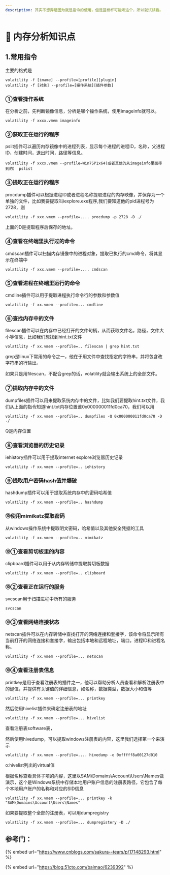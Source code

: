 ```yaml
---
description: 其实不想弄是因为就是指令的使用，但是蓝桥杯可能考这个，所以就试试看。
---
```


# 🔦 内存分析知识点

## 1.常用指令

主要的格式是

```
volatility -f [imame] --profile=[profile][plugin]
volatility -f [对象] --profile=[操作系统][插件参数]
```



### ①查看操作系统

在分析之前，先判断镜像信息，分析是哪个操作系统，使用imageinfo就可以。

```
volatility -f xxxx.vmem imageinfo
```



### ②获取正在运行的程序

pslit插件可以遍历内存镜像中的进程列表，显示每个进程的进程ID，名称，父进程ID，创建时间，退出时间，路径等信息。

```
volatility -f xxxx.vmem --profile=Win7SP1x64(或者其他的从imageinfo里面得到的） pslist
```



### ③提取正在运行的程序

procdump插件可以根据进程ID或者进程名称提取进程的内存映像，并保存为一个单独的文件，比如我要提取叫iexplore.exe程序,我们要知道他的pid进程号为2728，则

```
volatility -f xxx.vmem --profile=.... procdump -p 2728 -D ./
```

上面的D是提取程序后保存的地址。



### ④查看在终端里执行过的命令

cmdscan插件可以扫描内存镜像中的进程对象，提取已执行的cmd命令，将其显示在终端中

```
volatility -f xxx.vmem --profile=.... cmdscan
```



### ⑤查看进程在终端里运行的命令

cmdline插件可以用于提取进程执行命令行的参数和参数值

```
volatility -f xx.vmem --profile=... cmdline
```



### ⑥查找内存中的文件

filescan插件可以在内存中已经打开的文件句柄，从而获取文件名，路径，文件大小等信息，比如我们想找到hint.txt文件

```
volatility -f xx.vmem --profile=.. filescan | grep hint.txt
```

grep是linux下常用的命令之一，他在于用文件中查找指定的字符串，并将包含改字符串的行输出。

如果只是用filescan，不配合grep的话，volatility就会输出系统上的全部文件。



### ⑦提取内存中的文件

dumpfiles插件可以用来提取系统内存中的文件，比如我们要提取hint.txt文件，我们从上面的指令知道hint.txt内存位置谁0x000000011fd0ca70，我们可以用

```
volatility -f xx.vmem --profile=.. dumpfiles -Q 0x000000011fd0ca70 -D ./
```

Q是内存位置



### ⑧查看浏览器的历史记录

iehistory插件可以用于提取internet explore浏览器历史记录

```
volatility -f xx.vmem --profile=.. iehistory
```



### ⑨提取用户密码hash值并爆破

hashdump插件可以用于提取系统内存中的密码哈希值

```
volatility -f xx.vmem --profile=.. hashdump
```





### ⑩使用mimikatz提取密码

从windows操作系统中提取明文密码，哈希值以及其他安全凭据的工具

```
volatility -f xx.vmem --profile=.. mimikatz
```



### ⑩①查看剪切板里的内容

clipboard插件可以用于从内存转储中提取剪切板数据

```
volatility -f xx.vmem --profile=.. clipboard
```



### ⑩②查看正在运行的服务

svcscan用于扫描进程中所有的服务

```
svcscan
```





### ⑩③查看网络连接状态

netscan插件可以在内存转储中查找打开的网络连接和套接字，该命令将显示所有当前打开的网络连接和套接字，输出包括本地和远程地址，端口，进程ID和进程名称。

```
volatility -f xx.vmem --profile=... netscan
```



### ⑩④查看注册表信息

printkey是用于查看注册表的插件之一，他可以帮助分析人员查看和解析注册表中的键值，并提供有关键值的详细信息，如名称，数据类型，数据大小和值等

```
volatility -f xx.vmem --profile=... printkey
```

然后使用hivelist插件来确定注册表的地址

```
volatility -f xx.vmem --profile=... hivelist
```

查看注册表software表，

然后使用hivedump，可以提取windows注册表的内容，这里我们选择第一个来演示

```
volatility -f xx.vmem --profile=.... hivedump -o 0xfffff8a00127d010
```

o:hivelist列出的virtual值

根据名称查看具体子项的内容，这里以SAM\Domains\Account\Users\Names做演示，这个是Windows系统中存储本地用户账户信息的注册表路径，它包含了每个本地用户账户的名称和对应的SID信息

```
volatility -f xx.vmem --profile=... printkey -k "SAM\Domains\Account\Users\Names"
```

如果要提取整个全部的注册表，可以用dumpregistry

```
volatility -f xx.vmem --profile=... dumpregistery -D ./
```













## 参考门：

{% embed url="https://www.cnblogs.com/sakura--tears/p/17148293.html" %}

{% embed url="https://blog.51cto.com/baimao/6239392" %}













